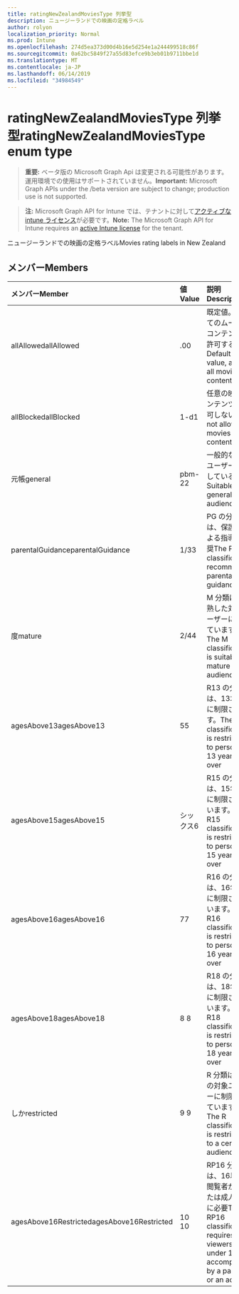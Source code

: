 ```yaml
---
title: ratingNewZealandMoviesType 列挙型
description: ニュージーランドでの映画の定格ラベル
author: rolyon
localization_priority: Normal
ms.prod: Intune
ms.openlocfilehash: 274d5ea373d00d4b16e5d254e1a244499518c86f
ms.sourcegitcommit: 0a62bc5849f27a55d83efce9b3eb01b9711bbe1d
ms.translationtype: MT
ms.contentlocale: ja-JP
ms.lasthandoff: 06/14/2019
ms.locfileid: "34984549"
---
```

# <a name="ratingnewzealandmoviestype-enum-type"></a><span data-ttu-id="2c16b-103">ratingNewZealandMoviesType 列挙型</span><span class="sxs-lookup"><span data-stu-id="2c16b-103">ratingNewZealandMoviesType enum type</span></span>

> <span data-ttu-id="2c16b-104">**重要:** ベータ版の Microsoft Graph Api は変更される可能性があります。運用環境での使用はサポートされていません。</span><span class="sxs-lookup"><span data-stu-id="2c16b-104">**Important:** Microsoft Graph APIs under the /beta version are subject to change; production use is not supported.</span></span>

> <span data-ttu-id="2c16b-105">**注:** Microsoft Graph API for Intune では、テナントに対して[アクティブな intune ライセンス](https://go.microsoft.com/fwlink/?linkid=839381)が必要です。</span><span class="sxs-lookup"><span data-stu-id="2c16b-105">**Note:** The Microsoft Graph API for Intune requires an [active Intune license](https://go.microsoft.com/fwlink/?linkid=839381) for the tenant.</span></span>

<span data-ttu-id="2c16b-106">ニュージーランドでの映画の定格ラベル</span><span class="sxs-lookup"><span data-stu-id="2c16b-106">Movies rating labels in New Zealand</span></span>

## <a name="members"></a><span data-ttu-id="2c16b-107">メンバー</span><span class="sxs-lookup"><span data-stu-id="2c16b-107">Members</span></span>
|<span data-ttu-id="2c16b-108">メンバー</span><span class="sxs-lookup"><span data-stu-id="2c16b-108">Member</span></span>|<span data-ttu-id="2c16b-109">値</span><span class="sxs-lookup"><span data-stu-id="2c16b-109">Value</span></span>|<span data-ttu-id="2c16b-110">説明</span><span class="sxs-lookup"><span data-stu-id="2c16b-110">Description</span></span>|
|:---|:---|:---|
|<span data-ttu-id="2c16b-111">allAllowed</span><span class="sxs-lookup"><span data-stu-id="2c16b-111">allAllowed</span></span>|<span data-ttu-id="2c16b-112">.0</span><span class="sxs-lookup"><span data-stu-id="2c16b-112">0</span></span>|<span data-ttu-id="2c16b-113">既定値。すべてのムービーコンテンツを許可する</span><span class="sxs-lookup"><span data-stu-id="2c16b-113">Default value, allow all movies content</span></span>|
|<span data-ttu-id="2c16b-114">allBlocked</span><span class="sxs-lookup"><span data-stu-id="2c16b-114">allBlocked</span></span>|<span data-ttu-id="2c16b-115">1-d</span><span class="sxs-lookup"><span data-stu-id="2c16b-115">1</span></span>|<span data-ttu-id="2c16b-116">任意の映画コンテンツを許可しない</span><span class="sxs-lookup"><span data-stu-id="2c16b-116">Do not allow any movies content</span></span>|
|<span data-ttu-id="2c16b-117">元帳</span><span class="sxs-lookup"><span data-stu-id="2c16b-117">general</span></span>|<span data-ttu-id="2c16b-118">pbm-2</span><span class="sxs-lookup"><span data-stu-id="2c16b-118">2</span></span>|<span data-ttu-id="2c16b-119">一般的な対象ユーザーに適している</span><span class="sxs-lookup"><span data-stu-id="2c16b-119">Suitable for general audience</span></span>|
|<span data-ttu-id="2c16b-120">parentalGuidance</span><span class="sxs-lookup"><span data-stu-id="2c16b-120">parentalGuidance</span></span>|<span data-ttu-id="2c16b-121">1/3</span><span class="sxs-lookup"><span data-stu-id="2c16b-121">3</span></span>|<span data-ttu-id="2c16b-122">PG の分類では、保護者による指導を推奨</span><span class="sxs-lookup"><span data-stu-id="2c16b-122">The PG classification recommends parental guidance</span></span>|
|<span data-ttu-id="2c16b-123">度</span><span class="sxs-lookup"><span data-stu-id="2c16b-123">mature</span></span>|<span data-ttu-id="2c16b-124">2/4</span><span class="sxs-lookup"><span data-stu-id="2c16b-124">4</span></span>|<span data-ttu-id="2c16b-125">M 分類は、成熟した対象ユーザーに適しています。</span><span class="sxs-lookup"><span data-stu-id="2c16b-125">The M classification is suitable for mature audience</span></span>|
|<span data-ttu-id="2c16b-126">agesAbove13</span><span class="sxs-lookup"><span data-stu-id="2c16b-126">agesAbove13</span></span>|<span data-ttu-id="2c16b-127">5</span><span class="sxs-lookup"><span data-stu-id="2c16b-127">5</span></span>|<span data-ttu-id="2c16b-128">R13 の分類は、13才以上に制限されます。</span><span class="sxs-lookup"><span data-stu-id="2c16b-128">The R13 classification is restricted to persons 13 years and over</span></span>|
|<span data-ttu-id="2c16b-129">agesAbove15</span><span class="sxs-lookup"><span data-stu-id="2c16b-129">agesAbove15</span></span>|<span data-ttu-id="2c16b-130">シックス</span><span class="sxs-lookup"><span data-stu-id="2c16b-130">6</span></span>|<span data-ttu-id="2c16b-131">R15 の分類は、15年以上に制限されています。</span><span class="sxs-lookup"><span data-stu-id="2c16b-131">The R15 classification is restricted to persons 15 years and over</span></span>|
|<span data-ttu-id="2c16b-132">agesAbove16</span><span class="sxs-lookup"><span data-stu-id="2c16b-132">agesAbove16</span></span>|<span data-ttu-id="2c16b-133">7</span><span class="sxs-lookup"><span data-stu-id="2c16b-133">7</span></span>|<span data-ttu-id="2c16b-134">R16 の分類は、16年以上に制限されています。</span><span class="sxs-lookup"><span data-stu-id="2c16b-134">The R16 classification is restricted to persons 16 years and over</span></span>|
|<span data-ttu-id="2c16b-135">agesAbove18</span><span class="sxs-lookup"><span data-stu-id="2c16b-135">agesAbove18</span></span>|<span data-ttu-id="2c16b-136">8 </span><span class="sxs-lookup"><span data-stu-id="2c16b-136">8</span></span>|<span data-ttu-id="2c16b-137">R18 の分類は、18年以上に制限されています。</span><span class="sxs-lookup"><span data-stu-id="2c16b-137">The R18 classification is restricted to persons 18 years and over</span></span>|
|<span data-ttu-id="2c16b-138">しか</span><span class="sxs-lookup"><span data-stu-id="2c16b-138">restricted</span></span>|<span data-ttu-id="2c16b-139">9 </span><span class="sxs-lookup"><span data-stu-id="2c16b-139">9</span></span>|<span data-ttu-id="2c16b-140">R 分類は特定の対象ユーザーに制限されています。</span><span class="sxs-lookup"><span data-stu-id="2c16b-140">The R classification is restricted to a certain audience</span></span>|
|<span data-ttu-id="2c16b-141">agesAbove16Restricted</span><span class="sxs-lookup"><span data-stu-id="2c16b-141">agesAbove16Restricted</span></span>|<span data-ttu-id="2c16b-142">10 </span><span class="sxs-lookup"><span data-stu-id="2c16b-142">10</span></span>|<span data-ttu-id="2c16b-143">RP16 分類には、16以下の閲覧者が親または成人と共に必要</span><span class="sxs-lookup"><span data-stu-id="2c16b-143">The RP16 classification requires viewers under 16 accompanied by a parent or an adult</span></span>|





